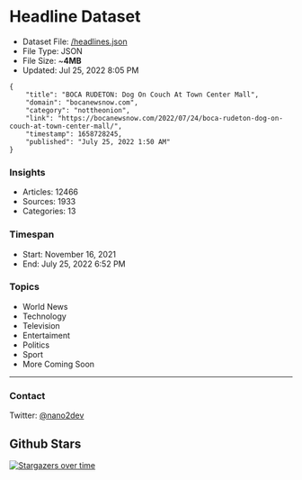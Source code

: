 # Headline Dataset

- Dataset File: [/headlines.json](https://raw.githubusercontent.com/fwd/news/master/headlines.json) 
- File Type: JSON
- File Size: ~**4MB**
- Updated: Jul 25, 2022 8:05 PM

```
{
    "title": "BOCA RUDETON: Dog On Couch At Town Center Mall",
    "domain": "bocanewsnow.com",
    "category": "nottheonion",
    "link": "https://bocanewsnow.com/2022/07/24/boca-rudeton-dog-on-couch-at-town-center-mall/",
    "timestamp": 1658728245,
    "published": "July 25, 2022 1:50 AM"
}
```

### Insights

- Articles: 12466
- Sources: 1933
- Categories: 13

### Timespan

- Start: November 16, 2021
- End: July 25, 2022 6:52 PM

### Topics

- World News
- Technology
- Television
- Entertaiment
- Politics
- Sport
- More Coming Soon

---

### Contact 

Twitter: [@nano2dev](https://twitter.com/nano2dev)

## Github Stars

[![Stargazers over time](https://starchart.cc/fwd/news.svg)](https://starchart.cc/fwd/news)
	